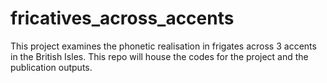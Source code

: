 # fricatives_across_accents
This project examines the phonetic realisation in frigates across 3 accents in the British Isles. This repo will house the codes for the project and the publication outputs.

